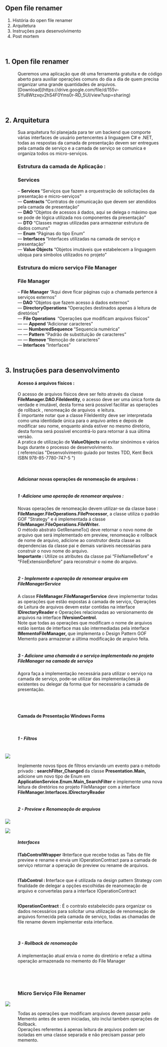<article>
    <h1>
        Open file renamer
    </h1>
    <ol>
        <li>
            História do open file renamer
        </li>
        <li>
            Arquitetura
        </li>
        <li>
            Instruções para desenvolvimento
        </li>
        <li>
            Post mortem
        </li>
    </ol>
    <p data-foo="bar">
        &nbsp;
    </p>
    <h2>
        1. Open file renamer
    </h2>
    <p style="margin-left:40px;" data-foo="bar">
        Queremos uma aplicação que dê uma ferramenta gratuita e de código aberto para auxiliar operações comuns do dia a dia de quem precisa organizar uma grande quantidades de arquivos.<br>
        [<a src="https://drive.google.com/file/d/155v-SYu8Wtzxqv2hS4F0Yms0r-RD_5Ul/view?usp=sharing">Download</a>](https://drive.google.com/file/d/155v-SYu8Wtzxqv2hS4F0Yms0r-RD_5Ul/view?usp=sharing)
    </p>
    <p style="margin-left:40px;" data-foo="bar">
        &nbsp;
    </p>
    <h2>
        2. Arquitetura
    </h2>
    <p style="margin-left:40px;">
        Sua arquitetura foi planejada para ter um backend que comporte várias interfaces de usuário pertencentes á linguagem C# e .NET, todas as respostas da camada de presentação devem ser entregues pela camada de serviço e a camada de serviço se comunica e organiza todos os micro-serviços.
    </p>
    <h3 style="margin-left:40px;">
        Estrutura da camada de Aplicação :&nbsp;
    </h3>
    <h3 style="margin-left:40px;">
        Services&nbsp;
    </h3>
    <p style="margin-left:40px;">
        – <strong>Services </strong>“Serviços que fazem a orquestração de solicitações da presentação e micro-serviços”<br>
        — <strong>Contracts </strong>“Contratos de comunicação que devem ser atendidos pela camada de presentação”<br>
        — <strong>DAO&nbsp;</strong>“Objetos de acessos á dados, aqui se delega o máximo que se pode de lógica utilizada nos componentes da presentação”<br>
        — <strong>DTO</strong> “Classes magras utilizadas para armazenar estrutura de dados comuns”<br>
        — <strong>Enum </strong>“Páginas do tipo Enum”<br>
        — <strong>Interfaces </strong>“Interfaces utilizadas na camada de serviço e presentação”<br>
        — <strong>Value Objects</strong> “Objetos imutáveis que estabelecem a linguagem ubiqua para símbolos utilizados no projeto”
    </p>
    <h3 style="margin-left:40px;">
        Estrutura do micro serviço File Manager
    </h3>
    <h3 style="margin-left:40px;">
        File Manager
    </h3>
    <p style="margin-left:40px;">
        – <strong>File Manager</strong> “Aqui deve ficar páginas cujo a chamada pertence á serviços externos”<br>
        —<strong> DAO </strong>“Objetos que fazem acesso á dados externos”<br>
        — <strong>DirectoryOperations </strong>“Operações destinados apenas á leitura de diretórios”<br>
        — <strong>File Operations &nbsp;</strong>“Operações que modificam arquivos físicos”<br>
        — — <strong>Append </strong>“Adicionar caracteres”<br>
        — — <strong>NumberedSequence </strong>“Sequencia numérica”<br>
        — — <strong>Pattern </strong>“Padrão de substituição de caracteres”<br>
        — — <strong>Remove </strong>“Remoção de caracteres”<br>
        — <strong>Interfaces </strong>“Interfaces”
    </p>
    <p style="margin-left:40px;">
        &nbsp;
    </p>
    <h2>
        3. Instruções para desenvolvimento
    </h2>
    <h4 style="margin-left:40px;">
        Acesso á arquivos físicos :&nbsp;
    </h4>
    <p style="margin-left:40px;">
        O acesso de arquivos físicos deve ser feito através da classe <strong>FileManager.DAO.FileIdentity</strong>,<strong> </strong>o acesso deve ser uma única fonte da verdade e imutável, desta forma será possível facilitar as operações de rollback , renomeação de arquivos&nbsp;<strong> </strong>e leitura.&nbsp;<br>
        É importante notar que a classe FileIdentity deve ser interpretada como uma identidade única para o arquivo antes e depois de modificar seu nome, enquanto ainda estiver no mesmo diretório, desta forma será possível encontrá-lo para retornar á sua última versão.<br>
        A pratica de utilização de <strong>ValueObjects </strong>vai evitar sinónimos e vários bugs durante o processo de desenvolvimento.<br>
        ( referencias "Desenvolvimento guiado por testes TDD, Kent Beck ISBN 978-85-7780-747-5 ")
    </p>
    <p style="margin-left:40px;">
        &nbsp;
    </p>
    <h4 style="margin-left:40px;">
        Adicionar novas operações de renomeação de arquivos :&nbsp;<br>
        &nbsp;
    </h4>
    <h5 style="margin-left:40px;">
        1 -Adicione uma operação de renomear arquivos :&nbsp;
    </h5>
    <p style="margin-left:40px;">
        Novas operações de renomeação devem utilizar-se da classe base :<strong> FileManager.FileOperations.FileProcessor</strong>, a classe utiliza o padrão GOF "Strategy" e é implementada á classe<strong> FileManager.FileOperations.FileWriter.</strong><br>
        O método abstrato GetRenameTo() deve retornar o novo nome de arquivo que será implementado em preview, renomeação e rollback de nome de arquivo, adicione ao construtor desta classe as dependencias da classe pai e demais variáveis necessárias para construir o novo nome do arquivo.<br>
        <strong>Importante : </strong>Utilize os atributes da classe pai “FileNameBefore” e “FileExtensionBefore” para reconstruir o nome do arquivo.<br>
        &nbsp;
    </p>
    <h5 style="margin-left:40px;">
        2 - Implemente a operação de renomear arquivo em <strong>FileManagerService</strong>&nbsp;
    </h5>
    <p style="margin-left:40px;">
        A classe <strong>FileManager.FileManagerService</strong> deve implementar todas as operações que estão expostas á camada de serviço, Operações de Leitura de arquivos devem estar contidas na interface <strong>IDirectoryReader </strong>e Operações relacionadas ao versionamento de arquivos na interface <strong>IVersionControl.&nbsp;</strong><br>
        Note que todas as operações que modificam o nome de arquivos estão isentas de interface mas são intermediadas pela interface <strong>IMementoFileManager, </strong>que implementa o Design Pattern GOF Memento para armazenar a última modificação de arquivo feita.<br>
        &nbsp;
    </p>
    <h5 style="margin-left:40px;">
        3 - Adicione uma chamada á o serviço implementado no projeto FileManager na camada de serviço
    </h5>
    <p style="margin-left:40px;">
        Agora faça a implementação necessária para utilizar o serviço na camada de serviço, pode-se utilizar das implementações já existentes ou delegar da forma que for necessário a camada de presentação.<br>
        &nbsp;
    </p>
    <p style="margin-left:40px;">
        &nbsp;
    </p>
    <h4 style="margin-left:40px;">
        Camada de Presentação Windows Forms
    </h4>
    <p style="margin-left:40px;">
        &nbsp;
    </p>
    <h5 style="margin-left:40px;">
        1 - Filtros&nbsp;<br>
        &nbsp;
    </h5>
    <p>
        <img src="https://github.com/user-attachments/assets/b18723d9-1ab0-43e2-94b6-94fe4bba15eb">
    </p>
    <p style="margin-left:40px;">
        Implemente novos tipos de filtros enviando um evento para o método privado : <strong>searchFilter_Changed </strong>da classe <strong>Presentation.Main,</strong><br>
        adicione um novo tipo de Enum em <strong>ApplicationService.Enum.Main_SearchFilter</strong> e implemente uma nova leitura de diretórios no projeto FileManager com a interface <strong>FileManager.Interfaces.IDirectoryReader</strong><br>
        &nbsp;
    </p>
    <h5 style="margin-left:40px;">
        <strong>2 - Preview e Renomeação de arquivos</strong>
    </h5>
    <p>
        <img src="https://github.com/user-attachments/assets/c1fd3e69-cc60-474e-b797-2761385c9b0e">
    </p>
    <p>
        <img src="https://github.com/user-attachments/assets/fa7cafb2-8f2e-4e80-955e-f29443c52fc3">
    </p>
    <h5 style="margin-left:40px;">
        Interfaces&nbsp;
    </h5>
    <p style="margin-left:40px;">
        <strong>ITabControlWrapper :I</strong>nterface que recebe todas as Tabs de file preview e rename e envia um IOperationContract para a camada de serviço retornar a operação de preview ou rename de arquivos.<br>
        &nbsp;
    </p>
    <p style="margin-left:40px;">
        <strong>ITabControl : I</strong>nterface&nbsp;que é utilizada na design pattern Strategy com finalidade de delegar a opções escolhidas de reanomeação de arquivo e convertelas para a interface IOperationContract<br>
        &nbsp;
    </p>
    <p style="margin-left:40px;">
        <strong>IOperationContract </strong>: É o contralo estabelecido para organizar os dados necessários para solicitar uma utilização de renomeação de arquivos fornecida pela camada de serviço, todas as chamadas de file rename devem implementar esta interface.
    </p>
    <p style="margin-left:40px;">
        &nbsp;
    </p>
    <h5 style="margin-left:40px;">
        3 - Rollback de renomeação&nbsp;
    </h5>
    <p style="margin-left:40px;">
        A implementação atual envia o nome do diretório e refaz a ultima operação armazenada no memento do File Manager
    </p>
    <p style="margin-left:40px;">
        &nbsp;
    </p>
    <p style="margin-left:40px;">
        &nbsp;
    </p>
    <h3 style="margin-left:40px;">
        Micro Serviço File Renamer
    </h3>
      <img src="https://github.com/user-attachments/assets/f380bb87-3e21-4406-b935-4aa4880218de">
    <p style="margin-left:40px;">
        Todas as operações que modificam arquivos devem passar pelo Memento antes de serem iniciadas, isto inclui também operações de Rollback.<br>
        Operações referentes á apenas leitura de arquivos podem ser isoladas em uma classe separada e não precisam passar pelo memento.<br>
        <br>
        &nbsp;
    </p>
</article>
